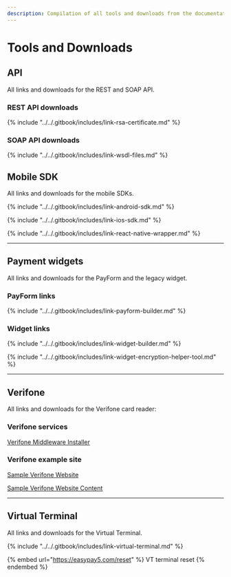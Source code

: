 ```yaml
---
description: Compilation of all tools and downloads from the documentation
---
```


# Tools and Downloads

## API

All links and downloads for the REST and SOAP API.



### REST API downloads

{% include "../../.gitbook/includes/link-rsa-certificate.md" %}



### SOAP API downloads

{% include "../../.gitbook/includes/link-wsdl-files.md" %}



## Mobile SDK

All links and downloads for the mobile SDKs.

{% include "../../.gitbook/includes/link-android-sdk.md" %}

{% include "../../.gitbook/includes/link-ios-sdk.md" %}

{% include "../../.gitbook/includes/link-react-native-wrapper.md" %}



***



## Payment widgets

All links and downloads for the PayForm and the legacy widget.



### PayForm links

{% include "../../.gitbook/includes/link-payform-builder.md" %}



### Widget links

{% include "../../.gitbook/includes/link-widget-builder.md" %}

{% include "../../.gitbook/includes/link-widget-encryption-helper-tool.md" %}

***



## Verifone

All links and downloads for the Verifone card reader:

### Verifone services

[Verifone Middleware Installer](https://easypay1.com/deploy/MiddleWare/EPVerifoneSetup_E2E_1041.zip)

### Verifone example site&#x20;

[Sample Verifone Website](https://easypay1.com/JqueryVerifone/)

[Sample Verifone Website Content](https://easypay1.com/docs/jquery_verifone.zip)

***



## Virtual Terminal

All links and downloads for the Virtual Terminal.

{% include "../../.gitbook/includes/link-virtual-terminal.md" %}

{% embed url="https://easypay5.com/reset" %}
VT terminal reset
{% endembed %}




